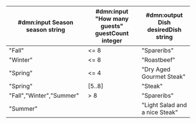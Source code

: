 | #dmn:input Season season string | #dmn:input "How many guests" guestCount integer | #dmn:output Dish desiredDish string | 
| --- | --- | --- |
| "Fall" | <= 8 | "Spareribs" |
| "Winter" | <= 8 | "Roastbeef" |
| "Spring" | <= 4 | "Dry Aged Gourmet Steak" |
| "Spring" | [5..8] | "Steak" |
| "Fall","Winter","Summer" | > 8 | "Spareribs" |
| "Summer" | | "Light Salad and a nice Steak" |
